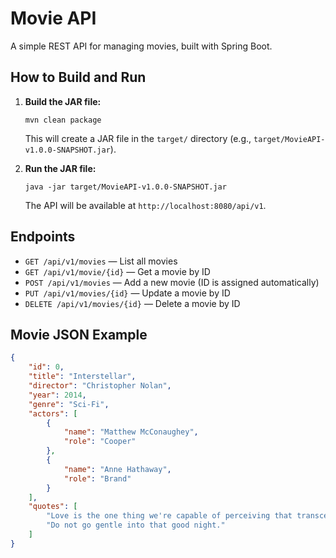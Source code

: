 # Movie API

A simple REST API for managing movies, built with Spring Boot.

## How to Build and Run

1. **Build the JAR file:**
   ```
   mvn clean package
   ```
   This will create a JAR file in the `target/` directory (e.g., `target/MovieAPI-v1.0.0-SNAPSHOT.jar`).

2. **Run the JAR file:**
   ```
   java -jar target/MovieAPI-v1.0.0-SNAPSHOT.jar
   ```
   The API will be available at `http://localhost:8080/api/v1`.

## Endpoints

- `GET /api/v1/movies` — List all movies
- `GET /api/v1/movie/{id}` — Get a movie by ID
- `POST /api/v1/movies` — Add a new movie (ID is assigned automatically)
- `PUT /api/v1/movies/{id}` — Update a movie by ID
- `DELETE /api/v1/movies/{id}` — Delete a movie by ID

## Movie JSON Example
```json
{
    "id": 0,
    "title": "Interstellar",
    "director": "Christopher Nolan",
    "year": 2014,
    "genre": "Sci-Fi",
    "actors": [
        {
            "name": "Matthew McConaughey",
            "role": "Cooper"
        },
        {
            "name": "Anne Hathaway",
            "role": "Brand"
        }
    ],
    "quotes": [
        "Love is the one thing we're capable of perceiving that transcends dimensions of time and space.",
        "Do not go gentle into that good night."
    ]
}
``` 